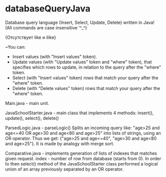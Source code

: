 # databaseQueryJava
Database query language (Insert, Select, Update, Delete) written in Java! (All commands are case insensitive '^_^)

{Отсутствует like и ilike}

~You can:

  - Insert values (with "Insert values" token).
  - Update values (with "Update values" token and "where" token), 
    that specifies which rows to update, in relation to the query after the "where" token.
  - Select (with "Insert values" token) rows that match your query after the "where" token.
  - Delete (with "Delete values" token) rows that match your query after the "where" token.

Main.java - main unit.

JavaSchoolStarter.java - main class that implements 4 methods: insert(), update(), select(), delete()

ParsedLogic.java - parseLogic() Splits an incoming query like: "age>25 and age<=40 OR age>30 and age<80 and age>25"
    into lists of strings, using an OR operator. Thus we get: {"age>25 and age<=40", "age>30 and age<80 and age>25"}.
    It is made by analogy with merge sort.

Comparative.java - implements generation of lists of indexes that matches given request. index - number of row
    from database (starts from 0). In order to then select() method of the JavaSchoolStarter class
    performed a logical union of an array previously separated by an OR operator.
